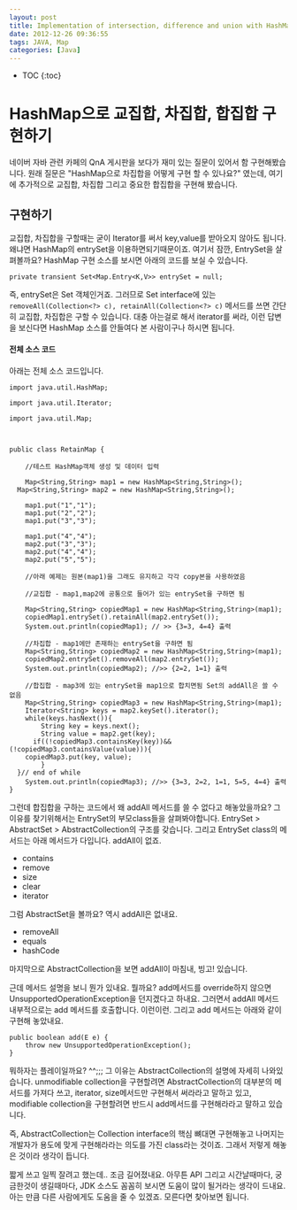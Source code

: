 ```yaml
---
layout: post
title: Implementation of intersection, difference and union with HashMap
date: 2012-12-26 09:36:55
tags: JAVA, Map
categories: [Java]
---
```


* TOC
{:toc}


# HashMap으로 교집합, 차집합, 합집합 구현하기
네이버 자바 관련 카페의 QnA 게시판을 보다가 재미 있는 질문이 있어서 함 구현해봤습니다.
원래 질문은 "HashMap으로 차집합을 어떻게 구현 할 수 있나요?" 였는데,
여기에 추가적으로 교집합, 차집합 그리고 중요한 합집합을 구현해 봤습니다.

## 구현하기
교집합, 차집합을 구할때는 굳이 Iterator를 써서 key,value를 받아오지 않아도 됩니다.
왜냐면 HashMap의 entrySet을 이용하면되기때문이죠.
여기서 잠깐, EntrySet을 살펴볼까요? HashMap 구현 소스를 보시면 아래의 코드를 보실 수 있습니다.

```
private transient Set<Map.Entry<K,V>> entrySet = null;
```

즉, entrySet은 Set 객체인거죠.
그러므로 Set interface에 있는  ```removeAll(Collection<?> c), retainAll(Collection<?> c)``` 메서드를 쓰면
간단히 교집합, 차집합은 구할 수 있습니다.
대충 아는걸로 해서 iterator를 써라, 이런 답변을 보신다면 HashMap 소스를 안들여다 본 사람이구나 하시면 됩니다.

#### 전체 소스 코드
아래는 전체 소스 코드입니다.

```
import java.util.HashMap;

import java.util.Iterator;

import java.util.Map;



public class RetainMap {

	//테스트 HashMap객체 생성 및 데이터 입력

	Map<String,String> map1 = new HashMap<String,String>();
  Map<String,String> map2 = new HashMap<String,String>();

	map1.put("1","1");
	map1.put("2","2");
	map1.put("3","3");

	map1.put("4","4");
	map2.put("3","3");
	map2.put("4","4");
	map2.put("5","5");

	//아래 예제는 원본(map1)을 그래도 유지하고 각각 copy본을 사용하였음

	//교집합 - map1,map2에 공통으로 들어가 있는 entrySet을 구하면 됨

	Map<String,String> copiedMap1 = new HashMap<String,String>(map1);
	copiedMap1.entrySet().retainAll(map2.entrySet());
	System.out.println(copiedMap1); // >> {3=3, 4=4} 출력

	//차집합 - map1에만 존재하는 entrySet을 구하면 됨
	Map<String,String> copiedMap2 = new HashMap<String,String>(map1);
	copiedMap2.entrySet().removeAll(map2.entrySet());
	System.out.println(copiedMap2); //>> {2=2, 1=1} 출력

	//합집합 - map3에 있는 entrySet을 map1으로 합치면됨 Set의 addAll은 쓸 수 없음
	Map<String,String> copiedMap3 = new HashMap<String,String>(map1);
	Iterator<String> keys = map2.keySet().iterator();
	while(keys.hasNext()){
		String key = keys.next();
		String value = map2.get(key);
	  if((!copiedMap3.containsKey(key))&&(!copiedMap3.containsValue(value))){
    copiedMap3.put(key, value);
		}
  }// end of while
	System.out.println(copiedMap3); //>> {3=3, 2=2, 1=1, 5=5, 4=4} 출력
}
```

그런데 합집합을 구하는 코드에서 왜 addAll 메서드를 쓸 수 없다고 해놓았을까요?
그 이유를 찾기위해서는 EntrySet의 부모class들을 살펴봐야합니다.
EntrySet > AbstractSet > AbstractCollection의 구조를 갖습니다.
그리고 EntrySet class의 메서드는 아래 메서드가 다입니다. addAll이 없죠.

* contains
* remove
* size
* clear
* iterator

그럼 AbstractSet을 볼까요?  역시 addAll은 없내요.

* removeAll
* equals
* hashCode

마지막으로 AbstractCollection을 보면 addAll이 마침내, 빙고! 있습니다.

근데 메서드 설명을 보니 뭔가 있내요.
뭘까요? add메서드를 override하지 않으면 UnsupportedOperationException을 던지겠다고 하내요.
그러면서 addAll 메서드 내부적으로는 add 메서드를 호출합니다.
이런이런. 그리고 add 메서드는 아래와 같이 구현해 놓았내요.

```
public boolean add(E e) {
	throw new UnsupportedOperationException();
}
```

뭐하자는 플레이일까요? ^^;;; 그 이유는 AbstractCollection의 설명에 자세히 나와있습니다.
unmodifiable collection을 구현할려면 AbstractCollection의 대부분의 메서드를 가져다 쓰고, iterator, size메서드만 구현해서 써라라고 말하고 있고, modifiable collection을 구현할려면 반드시 add메서드를 구현해라라고 말하고 있습니다.

즉, AbstractCollection는 Collection interface의 핵심 뼈대면 구현해놓고 나머지는 개발자가 용도에 맞게 구현해라라는 의도를 가진 class라는 것이죠.  그래서 저렇게 해놓은 것이라 생각이 듭니다.

짧게 쓰고 일찍 잘려고 했는데.. 조금 길어졌내요.  아무튼 API  그리고 시간날때마다, 궁금한것이 생길때마다, JDK 소스도 꼼꼼히 보시면 도움이 많이 될거라는 생각이 드내요.  아는 만큼 다른 사람에게도 도움을 줄 수 있겠죠. 모른다면 찾아보면 됩니다.
